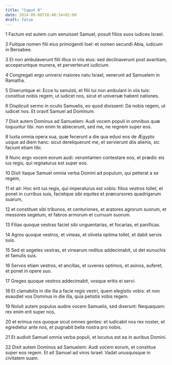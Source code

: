 ```yaml
---
title: "Caput 8"
date: 2024-09-06T18:40:54+02:00
draft: false
---
```




1 Factum est autem cum senuisset Samuel, posuit filios suos iudices Israel.

2 Fuitque nomen filii eius primogeniti Ioel: et nomen secundi Abia, iudicum in Bersabee.

3 Et non ambulaverunt filii illius in viis eius: sed declinaverunt post avaritiam, acceperuntque munera, et perverterunt iudicium.

4 Congregati ergo universi maiores natu Israel, venerunt ad Samuelem in Ramatha.

5 Dixeruntque ei: Ecce tu senuisti, et filii tui non ambulant in viis tuis: constitue nobis regem, ut iudicet nos, sicut et universæ habent nationes.

6 Displicuit sermo in oculis Samuelis, eo quod dixissent: Da nobis regem, ut iudicet nos. Et oravit Samuel ad Dominum.

7 Dixit autem Dominus ad Samuelem: Audi vocem populi in omnibus quæ loquuntur tibi. non enim te abiecerunt, sed me, ne regnem super eos.

8 Iuxta omnia opera sua, quæ fecerunt a die qua eduxi eos de Ægypto usque ad diem hanc: sicut dereliquerunt me, et servierunt diis alienis, sic faciunt etiam tibi.

9 Nunc ergo vocem eorum audi: verumtamen contestare eos, et prædic eis ius regis, qui regnaturus est super eos.

10 Dixit itaque Samuel omnia verba Domini ad populum, qui petierat a se regem,

11 et ait: Hoc erit ius regis, qui imperaturus est vobis: filios vestros tollet, et ponet in curribus suis, facietque sibi equites et præcursores quadrigarum suarum,

12 et constituet sibi tribunos, et centuriones, et aratores agrorum suorum, et messores segetum, et fabros armorum et curruum suorum.

13 Filias quoque vestras faciet sibi unguentarias, et focarias, et panificas.

14 Agros quoque vestros, et vineas, et oliveta optima tollet, et dabit servis suis.

15 Sed et segetes vestras, et vinearum reditus addecimabit, ut det eunuchis et famulis suis.

16 Servos etiam vestros, et ancillas, et iuvenes optimos, et asinos, auferet, et ponet in opere suo.

17 Greges quoque vestros addecimabit, vosque eritis ei servi.

18 Et clamabitis in die illa a facie regis vestri, quem elegistis vobis: et non exaudiet vos Dominus in die illa, quia petistis vobis regem.

19 Noluit autem populus audire vocem Samuelis, sed dixerunt: Nequaquam: rex enim erit super nos,

20 et erimus nos quoque sicut omnes gentes: et iudicabit nos rex noster, et egredietur ante nos, et pugnabit bella nostra pro nobis.

21 Et audivit Samuel omnia verba populi, et locutus est ea in auribus Domini.

22 Dixit autem Dominus ad Samuelem: Audi vocem eorum, et constitue super eos regem. Et ait Samuel ad viros Israel: Vadat unusquisque in civitatem suam.

